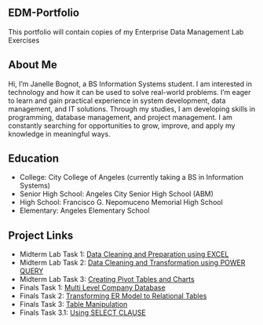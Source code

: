 ## EDM-Portfolio
This portfolio will contain copies of my Enterprise Data Management Lab Exercises
## About Me
Hi, I’m Janelle Bognot, a BS Information Systems student. I am interested in technology and how it can be used to solve real-world problems. I’m eager to learn and gain practical experience in system development, data management, and IT solutions. Through my studies, I am developing skills in programming, database management, and project management. I am constantly searching for opportunities to grow, improve, and apply my knowledge in meaningful ways.
## Education
- College: City College of Angeles (currently taking a BS in Information Systems)
- Senior High School: Angeles City Senior High School (ABM)
- High School: Francisco G. Nepomuceno Memorial High School
- Elementary: Angeles Elementary School
## Project Links
- Midterm Lab Task 1: [Data Cleaning and Preparation using EXCEL](Midterm%20Lab%20Task%201)
- Midterm Lab Task 2: [Data Cleaning and Transformation using POWER QUERY](Midterm%20Lab%20Task%202)
- Midterm Lab Task 3: [Creating Pivot Tables and Charts](Midterm%20Lab%20Task%203)
- Finals Task 1: [Multi Level Company Database](Finals%20Task%201)
- Finals Task 2: [Transforming ER Model to Relational Tables](Finals%20Task%202)
- Finals Task 3: [Table Manipulation](Finals%20Task%203)
- Finals Task 3.1: [Using SELECT CLAUSE](Finals%20Task%203.1)


